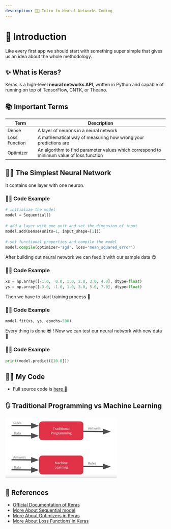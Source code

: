 ```yaml
---
description: 👩‍💻 Intro to Neural Networks Coding
---
```

# 🌱 Introduction
Like every first app we should start with something super simple that gives us an idea about the whole methodology. 

## ✨ What is Keras?
Keras is a high-level **neural networks API**, written in Python and capable of running on top of TensorFlow, CNTK, or Theano.

## 📚 Important Terms
| Term            | Description   |
| --------------- |---------------|
| Dense           | A layer of neurons in a neural network      |
| Loss Function  | A mathematical way of measuring how wrong your predictions are |
| Optimizer       | An algorithm to find parameter values which correspond to minimum value of loss function |

## 👩‍🔬 The Simplest Neural Network
It contains one layer with one neuron.

### 👩‍💻 Code Example
```python
# initialize the model
model = Sequential()

# add a layer with one unit and set the dimension of input 
model.add(Dense(units=1, input_shape=[1]))

# set functional properties and compile the model
model.compile(optimizer='sgd', loss='mean_squared_error')
```

After building out neural network we can feed it with our sample data 😋

### 👩‍💻 Code Example

```python
xs = np.array([-1.0,  0.0, 1.0, 2.0, 3.0, 4.0], dtype=float)
ys = np.array([-3.0, -1.0, 1.0, 3.0, 5.0, 7.0], dtype=float)
```
Then we have to start training process 🚀

### 👩‍💻 Code Example
```python
model.fit(xs, ys, epochs=500)
```
Every thing is done 😎 ! Now we can test our neural network with new data 🎉

### 👩‍💻 Code Example
```python
print(model.predict([10.0]))
```

## 👩‍💻 My Code
- Full source code is [here 🐾](./HelloWorldWithTF.ipynb)

## 🔃 Traditional Programming vs Machine Learning
<img src="../res/TraditionalProgvsML.JPG" width="350"  />

## 🧐 References
* [Official Documentation of Keras](https://keras.io/)
* [More About Sequential model](https://keras.io/getting-started/sequential-model-guide/)
* [More About Optimizers in Keras](https://keras.io/optimizers/)
* [More About Loss Functions in Keras](https://keras.io/losses/)